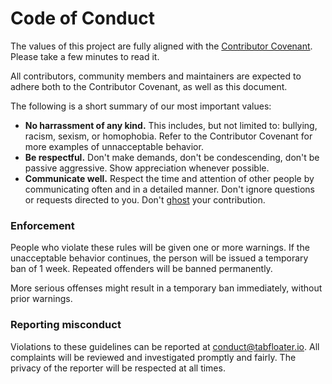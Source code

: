 # Code of Conduct

The values of this project are fully aligned with the [Contributor Covenant](https://www.contributor-covenant.org/version/2/0/code_of_conduct/). Please take a few minutes to read it.

All contributors, community members and maintainers are expected to adhere both to the Contributor Covenant, as well as this document.

The following is a short summary of our most important values:

 * **No harrassment of any kind.** This includes, but not limited to: bullying, racism, sexism, or homophobia. Refer to the Contributor Covenant for more examples of unnacceptable behavior.
 * **Be respectful.** Don't make demands, don't be condescending, don't be passive aggressive. Show appreciation whenever possible.
 * **Communicate well.** Respect the time and attention of other people by communicating often and in a detailed manner. Don't ignore questions or requests directed to you. Don't [ghost](https://en.wikipedia.org/wiki/Ghosting_(relationships)) your contribution.

### Enforcement

People who violate these rules will be given one or more warnings. If the unacceptable behavior continues, the person will be issued a temporary ban of 1 week. Repeated offenders will be banned permanently.

More serious offenses might result in a temporary ban immediately, without prior warnings.

### Reporting misconduct

Violations to these guidelines can be reported at [conduct@tabfloater.io](mailto:conduct@tabfloater.io). All complaints will be reviewed and investigated promptly and fairly. The privacy of the reporter will be respected at all times.

